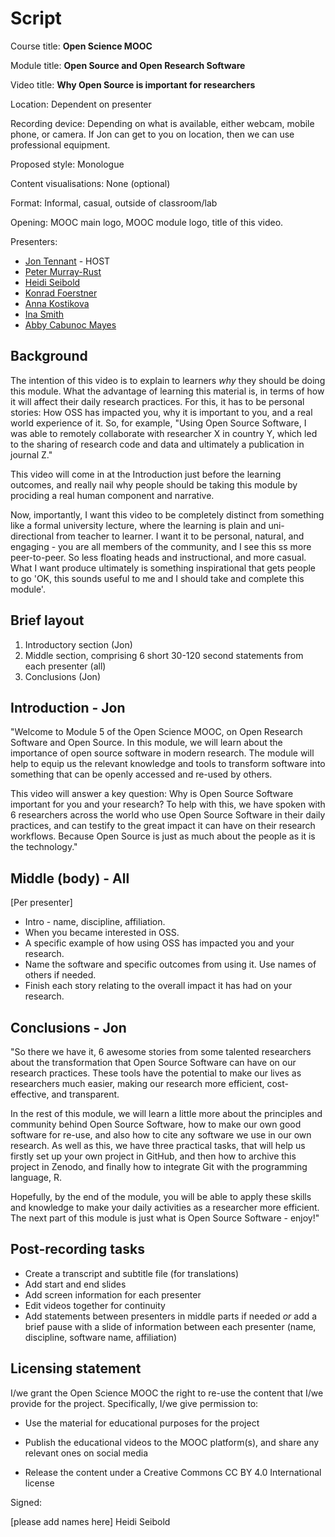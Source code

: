 Script
===============

Course title: **Open Science MOOC**

Module title: **Open Source and Open Research Software**

Video title: **Why Open Source is important for researchers**

Location: Dependent on presenter

Recording device: Depending on what is available, either webcam, mobile phone, or camera. If Jon can get to you on location, then we can use professional equipment.

Proposed style: Monologue

Content visualisations: None (optional)

Format: Informal, casual, outside of classroom/lab

Opening: MOOC main logo, MOOC module logo, title of this video.

Presenters:

* [Jon Tennant](https://twitter.com/protohedgehog) - HOST
* [Peter Murray-Rust](https://twitter.com/petermurrayrust)
* [Heidi Seibold](https://twitter.com/HeidiBaya)
* [Konrad Foerstner](https://twitter.com/konradfoerstner)
* [Anna Kostikova](https://twitter.com/oxytheca)
* [Ina Smith](https://twitter.com/ismonet)
* [Abby Cabunoc Mayes](https://twitter.com/abbycabs)

## Background

The intention of this video is to explain to learners *why* they should be doing this module. What the advantage of learning this material is, in terms of how it will affect their daily research practices. For this, it has to be personal stories: How OSS has impacted you, why it is important to you, and a real world experience of it. So, for example, "Using Open Source Software, I was able to remotely collaborate with researcher X in country Y, which led to the sharing of research code and data and ultimately a publication in journal Z."

This video will come in at the Introduction just before the learning outcomes, and really nail why people should be taking this module by prociding a real human component and narrative. 

Now, importantly, I want this video to be completely distinct from something like a formal university lecture, where the learning is plain and uni-directional from teacher to learner. I want it to be personal, natural, and engaging - you are all members of the community, and I see this ss more peer-to-peer. So less floating heads and instructional, and more casual. What I want produce ultimately is something inspirational that gets people to go 'OK, this sounds useful to me and I should take and complete this module'.

## Brief layout

1. Introductory section (Jon)
2. Middle section, comprising 6 short 30-120 second statements from each presenter (all)
3. Conclusions (Jon)


Introduction - Jon
------------

"Welcome to Module 5 of the Open Science MOOC, on Open Research Software and Open Source. In this module, we will learn about the importance of open source software in modern research. The module will help to equip us the relevant knowledge and tools to transform software into something that can be openly accessed and re-used by others.

This video will answer a key question: Why is Open Source Software important for you and your research? To help with this, we have spoken with 6 researchers across the world who use Open Source Software in their daily practices, and can testify to the great impact it can have on their research workflows. Because Open Source is just as much about the people as it is the technology."


Middle (body) - All
-------------

[Per presenter]

* Intro - name, discipline, affiliation.
* When you became interested in OSS.
* A specific example of how using OSS has impacted you and your research.
* Name the software and specific outcomes from using it. Use names of others if needed.
* Finish each story relating to the overall impact it has had on your research.

Conclusions - Jon
-----------

"So there we have it, 6 awesome stories from some talented researchers about the transformation that Open Source Software can have on our research practices. These tools have the potential to make our lives as researchers much easier, making our research more efficient, cost-effective, and transparent.

In the rest of this module, we will learn a little more about the principles and community behind Open Source Software, how to make our own good software for re-use, and also how to cite any software we use in our own research. As well as this, we have three practical tasks, that will help us firstly set up your own project in GitHub, and then how to archive this project in Zenodo, and finally how to integrate Git with the programming language, R.

Hopefully, by the end of the module, you will be able to apply these skills and knowledge to make your daily activities as a researcher more efficient. The next part of this module is just what is Open Source Software - enjoy!"

## Post-recording tasks

* Create a transcript and subtitle file (for translations)
* Add start and end slides
* Add screen information for each presenter
* Edit videos together for continuity
* Add statements between presenters in middle parts if needed *or* add a brief pause with a slide of information between each presenter (name, discipline, software name, affiliation)

## Licensing statement

I/we grant the Open Science MOOC the right to re-use the content that
I/we provide for the project. Specifically, I/we give permission to:

-   Use the material for educational purposes for the project

-   Publish the educational videos to the MOOC platform(s), and share any
    relevant ones on social media

-   Release the content under a Creative Commons CC BY 4.0
    International license
    
Signed:

[please add names here]
Heidi Seibold
